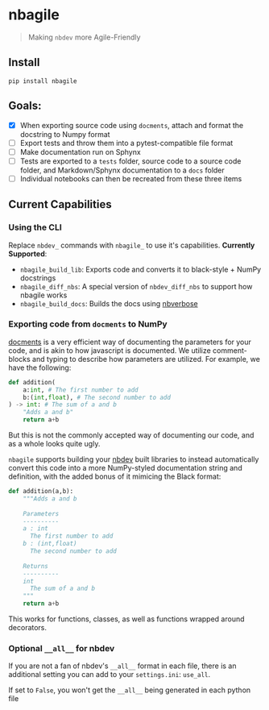 # nbagile
> Making `nbdev` more Agile-Friendly


## Install

`pip install nbagile`

## Goals:

- [x] When exporting source code using `docments`, attach and format the docstring to Numpy format
- [ ] Export tests and throw them into a pytest-compatible file format
- [ ] Make documentation run on Sphynx
- [ ] Tests are exported to a `tests` folder, source code to a source code folder, and Markdown/Sphynx documentation to a `docs` folder
- [ ] Individual notebooks can then be recreated from these three items

## Current Capabilities


### Using the CLI

Replace `nbdev_` commands with `nbagile_` to use it's capabilities. 
**Currently Supported**:
- `nbagile_build_lib`: Exports code and converts it to black-style + NumPy docstrings
- `nbagile_diff_nbs`: A special version of `nbdev_diff_nbs` to support how nbagile works
- `nbagile_build_docs`: Builds the docs using [nbverbose](https://muellerzr.github.io/nbverbose)

### Exporting code from `docments` to NumPy

[docments](https://fastcore.fast.ai/docments) is a very efficient way of documenting the parameters for your code, and is akin to how javascript is documented. We utilize comment-blocks and typing to describe how parameters are utilized. For example, we have the following:

```python
def addition(
    a:int, # The first number to add
    b:(int,float), # The second number to add
) -> int: # The sum of a and b
    "Adds a and b"
    return a+b
```

But this is not the commonly accepted way of documenting our code, and as a whole looks quite ugly.

`nbagile` supports building your [nbdev](https://nbdev.fast.ai) built libraries to instead automatically convert this code into a more NumPy-styled documentation string and definition, with the added bonus of it mimicing the Black format:

```python
def addition(a,b):
    """Adds a and b
    
    Parameters
    ----------
    a : int
      The first number to add
    b : (int,float)
      The second number to add
      
    Returns
    ----------
    int
      The sum of a and b
    """
    return a+b
```

This works for functions, classes, as well as functions wrapped around decorators.


### Optional `__all__` for nbdev

If you are not a fan of nbdev's `__all__` format in each file, there is an additional setting you can add to your `settings.ini`: `use_all`.

If set to `False`, you won't get the `__all__` being generated in each python file
